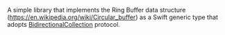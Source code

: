 A simple library that implements the Ring Buffer data structure (https://en.wikipedia.org/wiki/Circular_buffer)
as a Swift generic type that adopts [BidirectionalCollection](https://developer.apple.com/documentation/swift/bidirectionalcollection) protocol.
